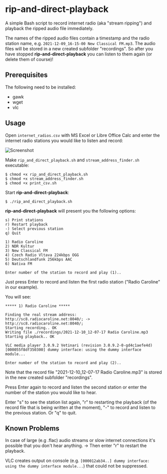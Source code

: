 # rip-and-direct-playback

A simple Bash script to record internet radio (aka "stream ripping") and playback the ripped audio file immediately. 

The names of the ripped audio files contain a timestamp and the radio station name, e.g. `2021-12-09_16-15-00 New Classical FM.mp3`. The audio files will be stored in a new created subfolder "recordings". So after you have stopped **rip-and-direct-playback** you can listen to them again (or delete them of course)!

## Prerequisites

The following need to be installed:
* gawk
* wget
* vlc

## Usage

Open `internet_radios.csv` with MS Excel or Libre Office Calc and enter the internet radio stations you would like to listen and record:

![Screenshot](https://user-images.githubusercontent.com/74509742/145563746-276b50de-217e-442f-963d-062924ad98d9.png)

Make `rip_and_direct_playback.sh` and `stream_address_finder.sh` executable: 
```
$ chmod +x rip_and_direct_playback.sh
$ chmod +x stream_address_finder.sh
$ chmod +x print_csv.sh
```

Start **rip-and-direct-playback**:
```
$ ./rip_and_direct_playback.sh
```

**rip-and-direct-playback** will present you the following options:

```
s) Print stations
r) Restart playback
-) Select previous station
q) Quit

1) Radio Caroline
2) NDR Kultur
3) New Classical FM
4) Czech Radio Vltava 224kbps OGG
5) Deutschlandfunk 256kbps AAC
6) Nativa FM

Enter number of the station to record and play (1)..
``` 
Just press Enter to record and listen the first radio station ("Radio Caroline" in our example).

You will see:

```
***** 1) Radio Caroline *****

Finding the real stream address:
http://sc8.radiocaroline.net:8040/; -> http://sc8.radiocaroline.net:8040/;
Starting recording.. OK
Writing file ./recordings/2021-12-10_12-07-17 Radio Caroline.mp3
Starting playback.. OK

VLC media player 3.0.9.2 Vetinari (revision 3.0.9.2-0-gd4c1aefe4d)
[000055f8df350300] dummy interface: using the dummy interface module...

Enter number of the station to record and play (2)..
```
Note that the record file "2021-12-10_12-07-17 Radio Caroline.mp3" is stored in the new created subfolder "recordings".

Press Enter again to record and listen the second station or enter the number of the station you would like to hear.

Enter "s" to see the station list again, "r" to restarting the playback (of the record file that is being written at the moment), "-" to record and listen to the previous station. Or "q" to quit.

## Known Problems

In case of large (e.g .flac) audio streams or slow internet connections it's possible that you don't hear anything. → Then enter "r" to restart the playback.

VLC creates output on console (e.g. `[000012ab34..] dummy interface: using the dummy interface module...`) that could not be suppressed.


